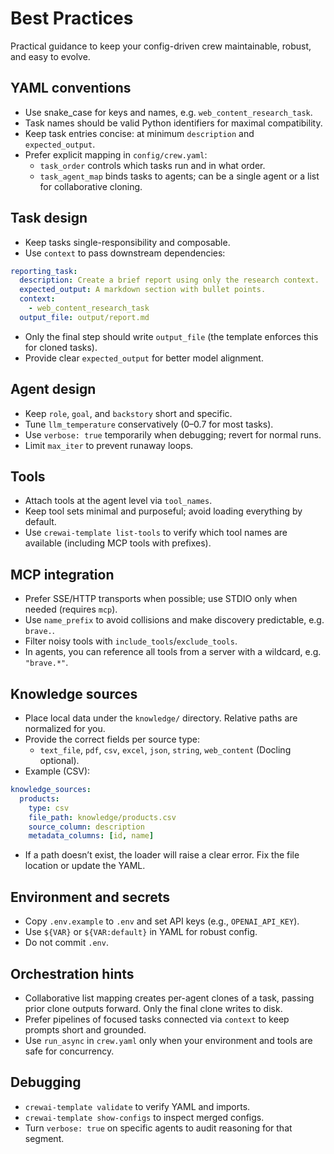 # Best Practices

Practical guidance to keep your config-driven crew maintainable, robust, and easy to evolve.

## YAML conventions

- Use snake_case for keys and names, e.g. `web_content_research_task`.
- Task names should be valid Python identifiers for maximal compatibility.
- Keep task entries concise: at minimum `description` and `expected_output`.
- Prefer explicit mapping in `config/crew.yaml`:
  - `task_order` controls which tasks run and in what order.
  - `task_agent_map` binds tasks to agents; can be a single agent or a list for collaborative cloning.

## Task design

- Keep tasks single-responsibility and composable.
- Use `context` to pass downstream dependencies:

```yaml
reporting_task:
  description: Create a brief report using only the research context.
  expected_output: A markdown section with bullet points.
  context:
    - web_content_research_task
  output_file: output/report.md
```

- Only the final step should write `output_file` (the template enforces this for cloned tasks).
- Provide clear `expected_output` for better model alignment.

## Agent design

- Keep `role`, `goal`, and `backstory` short and specific.
- Tune `llm_temperature` conservatively (0–0.7 for most tasks).
- Use `verbose: true` temporarily when debugging; revert for normal runs.
- Limit `max_iter` to prevent runaway loops.

## Tools

- Attach tools at the agent level via `tool_names`.
- Keep tool sets minimal and purposeful; avoid loading everything by default.
- Use `crewai-template list-tools` to verify which tool names are available (including MCP tools with prefixes).

## MCP integration

- Prefer SSE/HTTP transports when possible; use STDIO only when needed (requires `mcp`).
- Use `name_prefix` to avoid collisions and make discovery predictable, e.g. `brave.`.
- Filter noisy tools with `include_tools`/`exclude_tools`.
- In agents, you can reference all tools from a server with a wildcard, e.g. `"brave.*"`.

## Knowledge sources

- Place local data under the `knowledge/` directory. Relative paths are normalized for you.
- Provide the correct fields per source type:
  - `text_file`, `pdf`, `csv`, `excel`, `json`, `string`, `web_content` (Docling optional).
- Example (CSV):

```yaml
knowledge_sources:
  products:
    type: csv
    file_path: knowledge/products.csv
    source_column: description
    metadata_columns: [id, name]
```

- If a path doesn’t exist, the loader will raise a clear error. Fix the file location or update the YAML.

## Environment and secrets

- Copy `.env.example` to `.env` and set API keys (e.g., `OPENAI_API_KEY`).
- Use `${VAR}` or `${VAR:default}` in YAML for robust config.
- Do not commit `.env`.

## Orchestration hints

- Collaborative list mapping creates per-agent clones of a task, passing prior clone outputs forward. Only the final clone writes to disk.
- Prefer pipelines of focused tasks connected via `context` to keep prompts short and grounded.
- Use `run_async` in `crew.yaml` only when your environment and tools are safe for concurrency.

## Debugging

- `crewai-template validate` to verify YAML and imports.
- `crewai-template show-configs` to inspect merged configs.
- Turn `verbose: true` on specific agents to audit reasoning for that segment.
